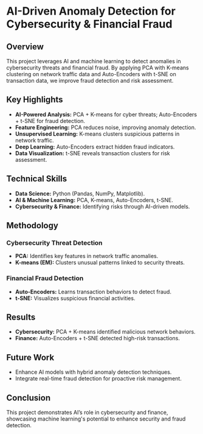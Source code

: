 # AI-Driven Anomaly Detection for Cybersecurity & Financial Fraud  

## Overview  
This project leverages AI and machine learning to detect anomalies in cybersecurity threats and financial fraud. By applying PCA with K-means clustering on network traffic data and Auto-Encoders with t-SNE on transaction data, we improve fraud detection and risk assessment.  

## Key Highlights  
- **AI-Powered Analysis:** PCA + K-means for cyber threats; Auto-Encoders + t-SNE for fraud detection.  
- **Feature Engineering:** PCA reduces noise, improving anomaly detection.  
- **Unsupervised Learning:** K-means clusters suspicious patterns in network traffic.  
- **Deep Learning:** Auto-Encoders extract hidden fraud indicators.  
- **Data Visualization:** t-SNE reveals transaction clusters for risk assessment.  

## Technical Skills  
- **Data Science:** Python (Pandas, NumPy, Matplotlib).  
- **AI & Machine Learning:** PCA, K-means, Auto-Encoders, t-SNE.  
- **Cybersecurity & Finance:** Identifying risks through AI-driven models.  

## Methodology  
### **Cybersecurity Threat Detection**  
- **PCA:** Identifies key features in network traffic anomalies.  
- **K-means (EM):** Clusters unusual patterns linked to security threats.  

### **Financial Fraud Detection**  
- **Auto-Encoders:** Learns transaction behaviors to detect fraud.  
- **t-SNE:** Visualizes suspicious financial activities.  

## Results  
- **Cybersecurity:** PCA + K-means identified malicious network behaviors.  
- **Finance:** Auto-Encoders + t-SNE detected high-risk transactions.  

## Future Work  
- Enhance AI models with hybrid anomaly detection techniques.  
- Integrate real-time fraud detection for proactive risk management.  

## Conclusion  
This project demonstrates AI’s role in cybersecurity and finance, showcasing machine learning's potential to enhance security and fraud detection.  
